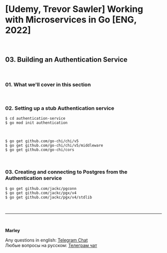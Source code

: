 # [Udemy, Trevor Sawler] Working with Microservices in Go [ENG, 2022]

<br/>

## 03. Building an Authentication Service

<br/>

### 01. What we'll cover in this section

<br/>

### 02. Setting up a stub Authentication service

```
$ cd authentication-service
$ go mod init authentication
```

<br/>

```
$ go get github.com/go-chi/chi/v5
$ go get github.com/go-chi/chi/v5/middleware
$ go get github.com/go-chi/cors
```

<br/>

### 03. Creating and connecting to Postgres from the Authentication service

```
$ go get github.com/jackc/pgconn
$ go get github.com/jackc/pgx/v4
$ go get github.com/jackc/pgx/v4/stdlib
```

<br/>

---

<br/>

**Marley**

Any questions in english: <a href="https://jsdev.org/chat/">Telegram Chat</a>  
Любые вопросы на русском: <a href="https://jsdev.ru/chat/">Телеграм чат</a>
